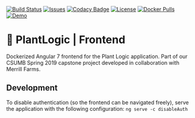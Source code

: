 [![Build Status](https://travis-ci.org/plantlogic/frontend.svg?branch=master)](https://travis-ci.org/plantlogic/frontend) [![Issues](https://img.shields.io/github/issues/plantlogic/frontend.svg?style=flat)](https://github.com/plantlogic/frontend/issues) [![Codacy Badge](https://api.codacy.com/project/badge/Grade/6edf7b48cb7b410bb36936770866e60e)](https://www.codacy.com/app/mattwebbio/frontend?utm_source=github.com&amp;utm_medium=referral&amp;utm_content=plantlogic/frontend&amp;utm_campaign=Badge_Grade) [![License](https://img.shields.io/github/license/plantlogic/frontend.svg?style=flat)](https://github.com/plantlogic/frontend/blob/master/LICENSE) [![Docker Pulls](https://img.shields.io/docker/pulls/plantlogic/frontend.svg?style=flat)](https://hub.docker.com/r/plantlogic/frontend) [![Demo](https://img.shields.io/badge/demo-live-success.svg)](https://demo.plantlogic.org)
# 🌱 PlantLogic | Frontend

Dockerized Angular 7 frontend for the Plant Logic application. Part of our CSUMB Spring 2019 capstone project developed in collaboration with Merrill Farms.

## Development
To disable authentication (so the frontend can be navigated freely), serve the application with the following configuration:
`ng serve -c disableAuth`

